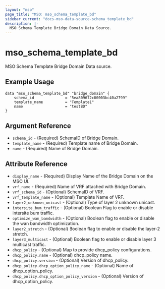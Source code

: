 ```yaml
---
layout: "mso"
page_title: "MSO: mso_schema_template_bd"
sidebar_current: "docs-mso-data-source-schema_template_bd"
description: |-
  MSO Schema Template Bridge Domain Data Source.
---
```


# mso_schema_template_bd #

MSO Schema Template Bridge Domain Data source.

## Example Usage ##

```hcl
data "mso_schema_template_bd" "bridge_domain" {
    schema_id              = "5ea809672c00003bc40a2799"
    template_name          = "Template1"
    name                   = "testBD"
}
```

## Argument Reference ##

* `schema_id` - (Required) SchemaID of Bridge Domain.
* `template_name` - (Required) Template name of Bridge Domain.
* `name` - (Required) Name of Bridge Domain.



## Attribute Reference ##
* `display_name` - (Required) Display Name of the Bridge Domain on the MSO UI.
* `vrf_name` - (Required) Name of VRF attached with Bridge Domain.
* `vrf_schema_id` - (Optional) SchemaID of VRF.
* `vrf_template_name` - (Optional) Template Name of VRF.
* `layer2_unknown_unicast` - (Optional) Type of layer 2 unknown unicast.
* `intersite_bum_traffic` - (Optional) Boolean Flag to enable or disable intersite bum traffic.
* `optimize_wan_bandwidth` - (Optional) Boolean flag to enable or disable the wan bandwidth optimization.
* `layer2_stretch` - (Optional) Boolean flag to enable or disable the layer-2 stretch.
* `layer3_multicast` - (Optional) Boolean flag to enable or disable layer 3 multicast traffic.
* `dhcp_policy` - (Optional) Map to provide dhcp_policy configurations. 
* `dhcp_policy.name` - (Optional) dhcp_policy name.
* `dhcp_policy.version` - (Optional) Version of dhcp_policy.
* `dhcp_policy.dhcp_option_policy_name` - (Optional) Name of dhcp_option_policy. 
* `dhcp_policy.dhcp_option_policy_version` - (Optional) Version of dhcp_option_policy. 
